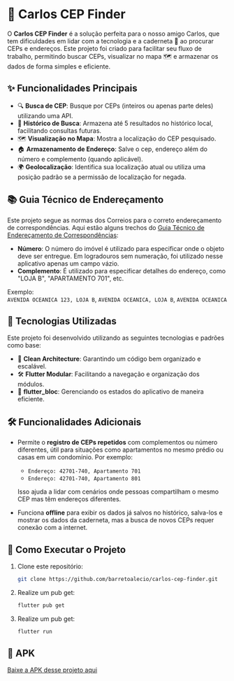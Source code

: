 # 📍 Carlos CEP Finder

O **Carlos CEP Finder** é a solução perfeita para o nosso amigo Carlos, que tem dificuldades em lidar com a tecnologia e a caderneta 📒 ao procurar CEPs e endereços. Este projeto foi criado para facilitar seu fluxo de trabalho, permitindo buscar CEPs, visualizar no mapa 🗺️ e armazenar os dados de forma simples e eficiente.

## ✨ Funcionalidades Principais

- 🔍 **Busca de CEP**: Busque por CEPs (inteiros ou apenas parte deles) utilizando uma API.
- 📝 **Histórico de Busca**: Armazena até 5 resultados no histórico local, facilitando consultas futuras.
- 🗺️ **Visualização no Mapa**: Mostra a localização do CEP pesquisado.
- 🏠 **Armazenamento de Endereço**: Salve o cep, endereço além do número e complemento (quando aplicável).
- 🌍 **Geolocalização**: Identifica sua localização atual ou utiliza uma posição padrão se a permissão de localização for negada.

## 📚 Guia Técnico de Endereçamento

Este projeto segue as normas dos Correios para o correto endereçamento de correspondências. Aqui estão alguns trechos do [Guia Técnico de Endereçamento de Correspondências](https://www.correios.com.br/enviar/correspondencia/arquivos/nacional/guia-tecnico-de-enderecamento-de-correspondencias.pdf):

- **Número**: O número do imóvel é utilizado para especificar onde o objeto deve ser entregue. Em logradouros sem numeração, foi utilizado nesse aplicativo apenas um campo vázio.
- **Complemento**: É utilizado para especificar detalhes do endereço, como "LOJA B", "APARTAMENTO 701", etc.

Exemplo:  
`AVENIDA OCEANICA 123, LOJA B`, 
`AVENIDA OCEANICA, LOJA B`, 
`AVENIDA OCEANICA`

## 🔧 Tecnologias Utilizadas

Este projeto foi desenvolvido utilizando as seguintes tecnologias e padrões como base:

- 🧼 **Clean Architecture**: Garantindo um código bem organizado e escalável.
- 🛠️ **Flutter Modular**: Facilitando a navegação e organização dos módulos.
- 🔄 **flutter_bloc**: Gerenciando os estados do aplicativo de maneira eficiente.

## 🛠️ Funcionalidades Adicionais

- Permite o **registro de CEPs repetidos** com complementos ou número diferentes, útil para situações como apartamentos no mesmo prédio ou casas em um condomínio. Por exemplo:
  - `Endereço: 42701-740, Apartamento 701`
  - `Endereço: 42701-740, Apartamento 801`
  
  Isso ajuda a lidar com cenários onde pessoas compartilham o mesmo CEP mas têm endereços diferentes.

- Funciona **offline** para exibir os dados já salvos no histórico, salva-los e mostrar os dados da caderneta, mas a busca de novos CEPs requer conexão com a internet.

## 🚀 Como Executar o Projeto

1. Clone este repositório:
   ```bash
   git clone https://github.com/barretoalecio/carlos-cep-finder.git
   
2. Realize um pub get:
   ```bash
   flutter pub get
   
3. Realize um pub get:
   ```bash
   flutter run
   
## 📱 APK

[Baixe a APK desse projeto aqui](https://drive.google.com/drive/folders/1d5tcVO7K1KbZsrU7OyxGt-z8jA7X9v1a?usp=sharing)